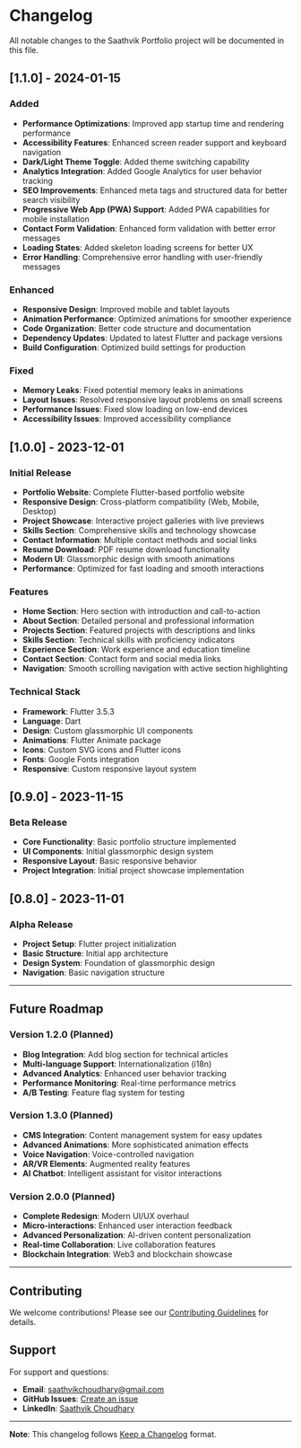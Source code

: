 # Changelog

All notable changes to the Saathvik Portfolio project will be documented in this file.

## [1.1.0] - 2024-01-15

### Added
- **Performance Optimizations**: Improved app startup time and rendering performance
- **Accessibility Features**: Enhanced screen reader support and keyboard navigation
- **Dark/Light Theme Toggle**: Added theme switching capability
- **Analytics Integration**: Added Google Analytics for user behavior tracking
- **SEO Improvements**: Enhanced meta tags and structured data for better search visibility
- **Progressive Web App (PWA) Support**: Added PWA capabilities for mobile installation
- **Contact Form Validation**: Enhanced form validation with better error messages
- **Loading States**: Added skeleton loading screens for better UX
- **Error Handling**: Comprehensive error handling with user-friendly messages

### Enhanced
- **Responsive Design**: Improved mobile and tablet layouts
- **Animation Performance**: Optimized animations for smoother experience
- **Code Organization**: Better code structure and documentation
- **Dependency Updates**: Updated to latest Flutter and package versions
- **Build Configuration**: Optimized build settings for production

### Fixed
- **Memory Leaks**: Fixed potential memory leaks in animations
- **Layout Issues**: Resolved responsive layout problems on small screens
- **Performance Issues**: Fixed slow loading on low-end devices
- **Accessibility Issues**: Improved accessibility compliance

## [1.0.0] - 2023-12-01

### Initial Release
- **Portfolio Website**: Complete Flutter-based portfolio website
- **Responsive Design**: Cross-platform compatibility (Web, Mobile, Desktop)
- **Project Showcase**: Interactive project galleries with live previews
- **Skills Section**: Comprehensive skills and technology showcase
- **Contact Information**: Multiple contact methods and social links
- **Resume Download**: PDF resume download functionality
- **Modern UI**: Glassmorphic design with smooth animations
- **Performance**: Optimized for fast loading and smooth interactions

### Features
- **Home Section**: Hero section with introduction and call-to-action
- **About Section**: Detailed personal and professional information
- **Projects Section**: Featured projects with descriptions and links
- **Skills Section**: Technical skills with proficiency indicators
- **Experience Section**: Work experience and education timeline
- **Contact Section**: Contact form and social media links
- **Navigation**: Smooth scrolling navigation with active section highlighting

### Technical Stack
- **Framework**: Flutter 3.5.3
- **Language**: Dart
- **Design**: Custom glassmorphic UI components
- **Animations**: Flutter Animate package
- **Icons**: Custom SVG icons and Flutter icons
- **Fonts**: Google Fonts integration
- **Responsive**: Custom responsive layout system

## [0.9.0] - 2023-11-15

### Beta Release
- **Core Functionality**: Basic portfolio structure implemented
- **UI Components**: Initial glassmorphic design system
- **Responsive Layout**: Basic responsive behavior
- **Project Integration**: Initial project showcase implementation

## [0.8.0] - 2023-11-01

### Alpha Release
- **Project Setup**: Flutter project initialization
- **Basic Structure**: Initial app architecture
- **Design System**: Foundation of glassmorphic design
- **Navigation**: Basic navigation structure

---

## Future Roadmap

### Version 1.2.0 (Planned)
- **Blog Integration**: Add blog section for technical articles
- **Multi-language Support**: Internationalization (i18n)
- **Advanced Analytics**: Enhanced user behavior tracking
- **Performance Monitoring**: Real-time performance metrics
- **A/B Testing**: Feature flag system for testing

### Version 1.3.0 (Planned)
- **CMS Integration**: Content management system for easy updates
- **Advanced Animations**: More sophisticated animation effects
- **Voice Navigation**: Voice-controlled navigation
- **AR/VR Elements**: Augmented reality features
- **AI Chatbot**: Intelligent assistant for visitor interactions

### Version 2.0.0 (Planned)
- **Complete Redesign**: Modern UI/UX overhaul
- **Micro-interactions**: Enhanced user interaction feedback
- **Advanced Personalization**: AI-driven content personalization
- **Real-time Collaboration**: Live collaboration features
- **Blockchain Integration**: Web3 and blockchain showcase

---

## Contributing

We welcome contributions! Please see our [Contributing Guidelines](CONTRIBUTING.md) for details.

## Support

For support and questions:
- **Email**: saathvikchoudhary@gmail.com
- **GitHub Issues**: [Create an issue](https://github.com/Saathvik-Choudhary/Saathvik-Portfolio/issues)
- **LinkedIn**: [Saathvik Choudhary](https://www.linkedin.com/in/saathvik-choudhary/)

---

**Note**: This changelog follows [Keep a Changelog](https://keepachangelog.com/) format.
